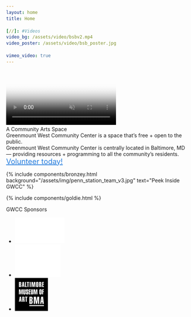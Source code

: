```yaml
---
layout: home
title: Home

[//]: #Videos
video_bg: /assets/video/bsbv2.mp4
video_poster: /assets/video/bsb_poster.jpg

vimeo_video: true
---
```

<video autoplay loop id="video-background" muted plays-inline poster="{{ page.video_poster }}">
    <!-- <source src="https://player.vimeo.com/external/158148793.hd.mp4?s=8e8741dbee251d5c35a759718d4b0976fbf38b6f&profile_id=119&oauth2_token_id=57447761" type="video/mp4"> -->
    <source src="{{ page.video_bg }}" type="video/mp4">
</video>

<div class="grid">
    <div class="home_masthead">
        <div class="frow centered">
            <div class="home_masthead_title">A Community Arts Space</div>
            <div class="home_masthead_subtitle" id="delayReveal">Greenmount West Community Center is a space that’s free + open to the public.</div>
            <div class="home_masthead_small_group">
                <div class="small_circle color"></div>
                <div class="small_text">Greenmount West Community Center is centrally located in Baltimore, MD — providing resources + programming to all the community’s residents.  <span class="bold"><a class="plain_typeform_link typeform-share link" href="https://gwcc.typeform.com/to/zPthAI" data-mode="drawer_right" style="color:#267DDD;text-decoration:underline;font-size:20px;" target="_blank">Volunteer today!</a> <script> (function() { var qs,js,q,s,d=document, gi=d.getElementById, ce=d.createElement, gt=d.getElementsByTagName, id="typef_orm_share", b="https://embed.typeform.com/"; if(!gi.call(d,id)){ js=ce.call(d,"script"); js.id=id; js.src=b+"embed.js"; q=gt.call(d,"script")[0]; q.parentNode.insertBefore(js,q) } })() </script></span></div>
            </div>
        </div>
    </div>
</div>

{% include components/bronzey.html
    background="/assets/img/penn_station_team_v3.jpg"
    text="Peek Inside GWCC"
%}

{% include components/goldie.html %}

<div class="grid">
    <div class="sponsors">
        <div class="sponsors_title">
            GWCC Sponsors
        </div>
        <div class="sponsors_group">
            <ul>
                <div class="frow justify-between">
                    <li>
                        <a href="https://www.rwdfoundation.org/" target="_blank"><img src="/assets/img/logo_rwd.png" /></a>
                    </li>
                    <li>
                        <a href="http://www.greenmountwest.org/" target="blank"><img src="/assets/img/logo_gwca.png" /></a>
                    </li>
                    <li>
                        <a href="https://artbma.org/" target="_blank"><img src="/assets/img/logo_bma.png" /></a>
                    </li>
                </div>
            </ul>
        </div>
    </div>
</div>
